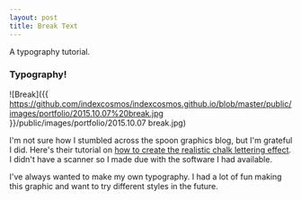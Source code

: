 ```yaml
---
layout: post
title: Break Text
---
```


<div class="message">
A typography tutorial. 
</div>

### Typography!

![Break]({{ https://github.com/indexcosmos/indexcosmos.github.io/blob/master/public/images/portfolio/2015.10.07%20break.jpg }}/public/images/portfolio/2015.10.07 break.jpg)


I'm not sure how I stumbled across the spoon graphics blog, but I'm grateful I did. Here's their tutorial on [how to create the realistic chalk lettering effect](http://blog.spoongraphics.co.uk/tutorials/how-to-create-a-realistic-chalk-lettering-effect). I didn't have a scanner so I made due with the software I had available.

I've always wanted to make my own typography. I had a lot of fun making this graphic and want to try different styles in the future.